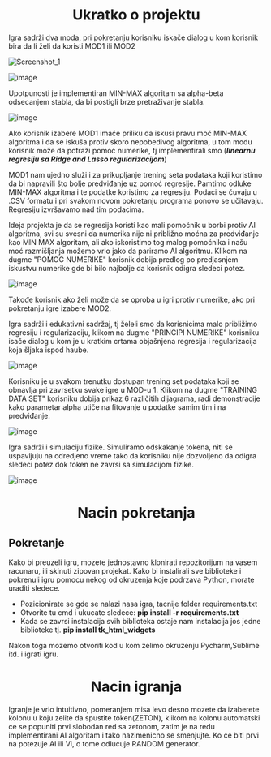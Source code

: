 <h1 align = "center"> Ukratko o projektu </h1>

Igra sadrži dva moda, pri pokretanju korisniku iskače dialog u kom korisnik bira da li želi da koristi MOD1 ili MOD2 

![Screenshot_1](https://user-images.githubusercontent.com/49925421/75761761-e97ca300-5d39-11ea-89d5-49454ecfb2cb.png) 

![image](https://user-images.githubusercontent.com/49925421/75762342-cdc5cc80-5d3a-11ea-87c5-acc87e0e2d4d.png)

Upotpunosti je implementiran MIN-MAX algoritam sa alpha-beta odsecanjem stabla, da bi postigli brze pretraživanje stabla. 

![image](https://user-images.githubusercontent.com/49925421/75762813-94da2780-5d3b-11ea-91aa-5d74644278b8.png)

Ako korisnik izabere MOD1 imaće priliku da iskusi pravu moć MIN-MAX algoritma i da se iskuša protiv skoro nepobedivog algoritma, u tom modu korisnik može da potraži pomoć numerike, tj implementirali smo (***linearnu regresiju sa Ridge and Lasso regularizacijom***)

MOD1 nam ujedno služi i za prikupljanje trening seta podataka koji koristimo da bi napravili što bolje predviđanje uz pomoć regresije. Pamtimo odluke MIN-MAX algoritma i te podatke koristimo za regresiju.
Podaci se čuvaju u .CSV formatu i pri svakom novom pokretanju programa ponovo se učitavaju. Regresiju izvršavamo nad tim podacima.


Ideja projekta je da se regresija koristi kao mali pomoćnik u borbi protiv AI algoritma, svi su svesni da numerika nije ni približno moćna za predviđanje kao MIN MAX algoritam, ali ako iskoristimo tog malog pomoćnika i našu moć razmišljanja možemo vrlo jako da pariramo AI algoritmu. Klikom na dugme "POMOC NUMERIKE" korisnik dobija predlog po predjasnjem iskustvu numerike gde bi bilo najbolje da korisnik odigra sledeci potez.

![image](https://user-images.githubusercontent.com/49925421/75765091-3dd65180-5d3f-11ea-815d-a3214310e37a.png)

Takođe korisnik ako želi može da se oproba u igri protiv numerike, ako pri pokretanju igre izabere MOD2.

Igra sadrži i edukativni sadržaj, tj želeli smo da korisnicima malo približimo regresiju i regularizaciju, klikom na dugme "PRINCIPI NUMERIKE" korisniku isače dialog u kom je u kratkim crtama objašnjena regresija i regularizacija koja šljaka ispod haube.

![image](https://user-images.githubusercontent.com/49925421/75764556-52661a00-5d3e-11ea-96f9-c5a3f5f58f2a.png)

Korisniku je u svakom trenutku dostupan trening set podataka koji se obnavlja pri zavrsetku svake igre u MOD-u 1. Klikom na dugme "TRAINING DATA SET" korisniku dobija prikaz 6 različitih dijagrama, radi demonstracije kako parametar alpha utiče na fitovanje u podatke samim tim i na predviđanje.

![image](https://user-images.githubusercontent.com/49925421/75765528-f4d2cd00-5d3f-11ea-9fa9-1ae395871fca.png)

Igra sadrži i simulaciju fizike. Simuliramo odskakanje tokena, niti se uspavljuju na odredjeno vreme tako da korisniku nije dozvoljeno da odigra sledeci potez dok token ne zavrsi sa simulacijom fizike.


![image](https://user-images.githubusercontent.com/49925421/75765882-804c5e00-5d40-11ea-9c14-fb9566f700f8.png)

<h1 align = "center"> Nacin pokretanja </h1>

## Pokretanje
<p align = "left">

Kako bi preuzeli igru, mozete jednostavno klonirati repozitorijum na vasem racunaru, ili skinuti zipovan projekat. Kako bi instalirali sve biblioteke i pokrenuli igru pomocu nekog od okruzenja koje podrzava Python, morate uraditi sledece.

  - Pozicionirate se gde se nalazi nasa igra, tacnije folder requirements.txt
  - Otvorite tu cmd i ukucate sledece:
**pip install -r requirements.txt**
  - Kada se zavrsi instalacija svih biblioteka ostaje nam instalacija jos jedne biblioteke tj.
**pip install tk_html_widgets**

Nakon toga mozemo otvoriti kod u kom zelimo okruzenju Pycharm,Sublime itd. i igrati igru.

 </p>


<h1 align = "center"> Nacin igranja </h1>
<p align = "left">
  
Igranje je vrlo intuitivno, pomeranjem misa levo desno mozete da izaberete kolonu u koju zelite da spustite token(ZETON), klikom na kolonu automatski ce se popuniti prvi slobodan red sa zetonom, zatim je na redu implementirani AI algoritam i tako nazimenicno se smenjujte. Ko ce biti prvi na potezuje AI ili Vi, o tome odlucuje RANDOM generator. 
  
  </p>
